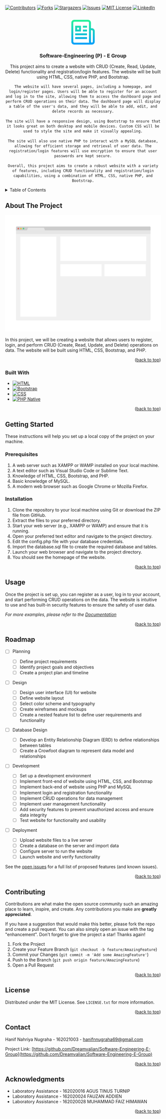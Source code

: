 <!-- Improved compatibility of back to top link: See: https://github.com/othneildrew/Best-README-Template/pull/73 -->

<a name="readme-top"></a>

<!--
*** Thanks for checking out the Best-README-Template. If you have a suggestion
*** that would make this better, please fork the repo and create a pull request
*** or simply open an issue with the tag "enhancement".
*** Don't forget to give the project a star!
*** Thanks again! Now go create something AMAZING! :D
-->

<!-- PROJECT SHIELDS -->
<!--
*** I'm using markdown "reference style" links for readability.
*** Reference links are enclosed in brackets [ ] instead of parentheses ( ).
*** See the bottom of this document for the declaration of the reference variables
*** for contributors-url, forks-url, etc. This is an optional, concise syntax you may use.
*** https://www.markdownguide.org/basic-syntax/#reference-style-links
-->

[![Contributors][contributors-shield]][contributors-url]
[![Forks][forks-shield]][forks-url]
[![Stargazers][stars-shield]][stars-url]
[![Issues][issues-shield]][issues-url]
[![MIT License][license-shield]][license-url]
[![LinkedIn][linkedin-shield]][linkedin-url]

<!-- PROJECT LOGO -->
<br />
<div align="center">
  <a href="https://github.com/Dreamvalian/Software-Engineering-E-Group">
    <img src="images/logo.png" alt="Logo" width="80" height="80">
  </a>

<h3 align="center">Software-Engineering (P) - E Group</h3>

  <p align="center">
    This project aims to create a website with CRUD (Create, Read, Update, Delete) functionality and registration/login features. The website will be built using HTML, CSS, native PHP, and Bootstrap.

    The website will have several pages, including a homepage, and login/register pages. Users will be able to register for an account and log in to the site, allowing them to access the dashboard page and perform CRUD operations on their data. The dashboard page will display a table of the user's data, and they will be able to add, edit, and delete records as necessary.

    The site will have a responsive design, using Bootstrap to ensure that it looks great on both desktop and mobile devices. Custom CSS will be used to style the site and make it visually appealing.

    The site will also use native PHP to interact with a MySQL database, allowing for efficient storage and retrieval of user data. The registration/login features will use encryption to ensure that user passwords are kept secure.

    Overall, this project aims to create a robust website with a variety of features, including CRUD functionality and registration/login capabilities, using a combination of HTML, CSS, native PHP, and Bootstrap.

  </p>
</div>

<!-- TABLE OF CONTENTS -->
<details>
  <summary>Table of Contents</summary>
  <ol>
    <li>
      <a href="#about-the-project">About The Project</a>
      <ul>
        <li><a href="#built-with">Built With</a></li>
      </ul>
    </li>
    <li>
      <a href="#getting-started">Getting Started</a>
      <ul>
        <li><a href="#prerequisites">Prerequisites</a></li>
        <li><a href="#installation">Installation</a></li>
      </ul>
    </li>
    <li><a href="#usage">Usage</a></li>
    <li><a href="#roadmap">Roadmap</a></li>
    <li><a href="#contributing">Contributing</a></li>
    <li><a href="#license">License</a></li>
    <li><a href="#contact">Contact</a></li>
    <li><a href="#acknowledgments">Acknowledgments</a></li>
  </ol>
</details>

<!-- ABOUT THE PROJECT -->

## About The Project

[![Product Name Screen Shot][product-screenshot]](https://example.com)

In this project, we will be creating a website that allows users to register, login, and perform CRUD (Create, Read, Update, and Delete) operations on data. The website will be built using HTML, CSS, Bootstrap, and PHP.

<p align="right">(<a href="#readme-top">back to top</a>)</p>

### Built With

- [![HTML][developer.mozilla.org/en-us/docs/web/html]][html-url]
- [![Bootstrap][bootstrap.com]][bootstrap-url]
- [![CSS][developer.mozilla.org/en-us/docs/web/css]][css-url]
- [![PHP Native][php.net]][php-url]

<p align="right">(<a href="#readme-top">back to top</a>)</p>

<!-- GETTING STARTED -->

## Getting Started

These instructions will help you set up a local copy of the project on your machine.

### Prerequisites

1. A web server such as XAMPP or WAMP installed on your local machine.
2. A text editor such as Visual Studio Code or Sublime Text.
3. Knowledge of HTML, CSS, Bootstrap, and PHP.
4. Basic knowledge of MySQL.
5. A modern web browser such as Google Chrome or Mozilla Firefox.

### Installation

1. Clone the repository to your local machine using Git or download the ZIP file from GitHub.
2. Extract the files to your preferred directory.
3. Start your web server (e.g., XAMPP or WAMP) and ensure that it is running.
4. Open your preferred text editor and navigate to the project directory.
5. Edit the config.php file with your database credentials.
6. Import the database.sql file to create the required database and tables.
7. Launch your web browser and navigate to the project directory.
8. You should see the homepage of the website.

<p align="right">(<a href="#readme-top">back to top</a>)</p>

<!-- USAGE EXAMPLES -->

## Usage

Once the project is set up, you can register as a user, log in to your account, and start performing CRUD operations on the data. The website is intuitive to use and has built-in security features to ensure the safety of user data.

_For more examples, please refer to the [Documentation](https://example.com)_

<p align="right">(<a href="#readme-top">back to top</a>)</p>

<!-- ROADMAP -->

## Roadmap

- [ ] Planning

  - [ ] Define project requirements
  - [ ] Identify project goals and objectives
  - [ ] Create a project plan and timeline

- [ ] Design

  - [ ] Design user interface (UI) for website
  - [ ] Define website layout
  - [ ] Select color scheme and typography
  - [ ] Create wireframes and mockups
  - [ ] Create a nested feature list to define user requirements and functionality

- [ ] Database Design

  - [ ] Develop an Entity Relationship Diagram (ERD) to define relationships between tables
  - [ ] Create a Crowfoot diagram to represent data model and relationships

- [ ] Development

  - [ ] Set up a development environment
  - [ ] Implement front-end of website using HTML, CSS, and Bootstrap
  - [ ] Implement back-end of website using PHP and MySQL
  - [ ] Implement login and registration functionality
  - [ ] Implement CRUD operations for data management
  - [ ] Implement user management functionality
  - [ ] Add security features to prevent unauthorized access and ensure data integrity
  - [ ] Test website for functionality and usability

- [ ] Deployment
  - [ ] Upload website files to a live server
  - [ ] Create a database on the server and import data
  - [ ] Configure server to run the website
  - [ ] Launch website and verify functionality

See the [open issues](https://github.com/Dreamvalian/Software-Engineering-E-Group/issues) for a full list of proposed features (and known issues).

<p align="right">(<a href="#readme-top">back to top</a>)</p>

<!-- CONTRIBUTING -->

## Contributing

Contributions are what make the open source community such an amazing place to learn, inspire, and create. Any contributions you make are **greatly appreciated**.

If you have a suggestion that would make this better, please fork the repo and create a pull request. You can also simply open an issue with the tag "enhancement".
Don't forget to give the project a star! Thanks again!

1. Fork the Project
2. Create your Feature Branch (`git checkout -b feature/AmazingFeature`)
3. Commit your Changes (`git commit -m 'Add some AmazingFeature'`)
4. Push to the Branch (`git push origin feature/AmazingFeature`)
5. Open a Pull Request

<p align="right">(<a href="#readme-top">back to top</a>)</p>

<!-- LICENSE -->

## License

Distributed under the MIT License. See `LICENSE.txt` for more information.

<p align="right">(<a href="#readme-top">back to top</a>)</p>

<!-- CONTACT -->

## Contact

Hanif Nahriya Nugraha - 162021003 - hanifnnugraha69@gmail.com

Project Link: [https://github.com/Dreamvalian/Software-Engineering-E-Group](https://github.com/Dreamvalian/Software-Engineering-E-Group)

<p align="right">(<a href="#readme-top">back to top</a>)</p>

<!-- ACKNOWLEDGMENTS -->

## Acknowledgments

- []() Laboratory Assistance - 162020016 AGUS TINUS TURNIP
- []() Laboratory Assistance - 162020024 FAUZAN ADDIEN
- []() Laboratory Assistance - 162020028 MUHAMMAD FAIZ HIMAWAN

<p align="right">(<a href="#readme-top">back to top</a>)</p>

<!-- MARKDOWN LINKS & IMAGES -->
<!-- https://www.markdownguide.org/basic-syntax/#reference-style-links -->

[contributors-shield]: https://img.shields.io/github/contributors/Dreamvalian/Software-Engineering-E-Group.svg?style=for-the-badge
[contributors-url]: https://github.com/Dreamvalian/Software-Engineering-E-Group/graphs/contributors
[forks-shield]: https://img.shields.io/github/forks/Dreamvalian/Software-Engineering-E-Group.svg?style=for-the-badge
[forks-url]: https://github.com/Dreamvalian/Software-Engineering-E-Group/network/members
[stars-shield]: https://img.shields.io/github/stars/Dreamvalian/Software-Engineering-E-Group.svg?style=for-the-badge
[stars-url]: https://github.com/Dreamvalian/Software-Engineering-E-Group/stargazers
[issues-shield]: https://img.shields.io/github/issues/Dreamvalian/Software-Engineering-E-Group.svg?style=for-the-badge
[issues-url]: https://github.com/Dreamvalian/Software-Engineering-E-Group/issues
[license-shield]: https://img.shields.io/github/license/Dreamvalian/Software-Engineering-E-Group.svg?style=for-the-badge
[license-url]: https://github.com/Dreamvalian/Software-Engineering-E-Group/blob/master/LICENSE.txt
[linkedin-shield]: https://img.shields.io/badge/-LinkedIn-black.svg?style=for-the-badge&logo=linkedin&colorB=555
[linkedin-url]: https://linkedin.com/in/hanifnugraha
[product-screenshot]: images/screenshot.png
[developer.mozilla.org/en-us/docs/web/html]: https://img.shields.io/badge/HTML-239120?style=for-the-badge&logo=html5&logoColor=white
[html-url]: Developer.mozilla.org/en-US/docs/Web/HTML
[bootstrap.com]: https://img.shields.io/badge/Bootstrap-563D7C?style=for-the-badge&logo=bootstrap&logoColor=white
[bootstrap-url]: https://getbootstrap.com
[developer.mozilla.org/en-us/docs/web/css]: https://img.shields.io/badge/CSS-239120?&style=for-the-badge&logo=css3&logoColor=light-blue
[css-url]: Developer.mozilla.org/en-US/docs/Web/CSS
[php.net]: https://img.shields.io/badge/PHP-777BB4?style=for-the-badge&logo=php&logoColor=white
[php-url]: https://php.net
